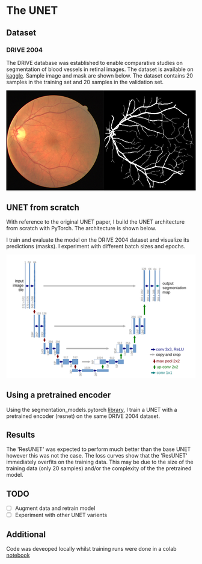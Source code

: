 # The UNET

## Dataset
### DRIVE 2004
The DRIVE database was established to enable comparative studies on segmentation of blood vessels in retinal images. The dataset is available on [kaggle](https://www.kaggle.com/datasets/zionfuo/drive2004). Sample image and mask are shown below. The dataset contains 20 samples in the training set and 20 samples in the validation set.

![sample](media/sample.png)

## UNET from scratch

With reference to the original UNET paper, I build the UNET architecture from scratch with PyTorch. The architecture is shown below.

I train and evaluate the model on the DRIVE 2004 dataset and visualize its predictions (masks). I experiment with different batch sizes and epochs.  

![architecture](media/architecture.png)
## Using a pretrained encoder

Using the segmentation_models.pytorch [library](https://github.com/qubvel/segmentation_models.pytorch/tree/master), I train a UNET with a pretrained encoder (resnet) on the same DRIVE 2004 dataset.

## Results
The 'ResUNET' was expected to perform much better than the base UNET however this was not the case. The loss curves show that the 'ResUNET' immediately overfits on the training data. This may be due to the size of the training data (only 20 samples) and/or the complexity of the the pretrained model.

## TODO
- [ ] Augment data and retrain model
- [ ] Experiment with other UNET varients

## Additional 
Code was deveoped locally whilst training runs were done in a colab [notebook](https://colab.research.google.com/drive/1ryi9zquGhvP_p5DFmuPyO1mrG1d7fRFz?usp=sharing)
